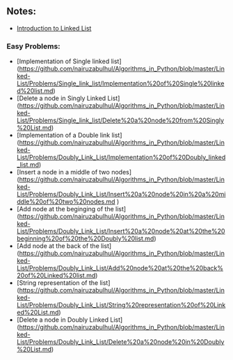 ## Notes:
 - [Introduction to Linked List ](https://github.com/nairuzabulhul/Algorithms_in_Python/blob/master/Linked-List/Notes/Introduction%20to%20Linked%20List.md)


### Easy Problems: 

  -  [Implementation of Single linked list] (https://github.com/nairuzabulhul/Algorithms_in_Python/blob/master/Linked-List/Problems/Single_link_list/Implementation%20of%20Single%20linked%20list.md)
  - [Delete a node in Singly Linked List] (https://github.com/nairuzabulhul/Algorithms_in_Python/blob/master/Linked-List/Problems/Single_link_list/Delete%20a%20node%20from%20Singly%20List.md)
  - [Implementation of a  Double link list] (https://github.com/nairuzabulhul/Algorithms_in_Python/blob/master/Linked-List/Problems/Doubly_Link_List/Implementation%20of%20Doubly_linked_list.md)
  - [Insert a node in a middle of two nodes] (https://github.com/nairuzabulhul/Algorithms_in_Python/blob/master/Linked-List/Problems/Doubly_Link_List/Insert%20a%20node%20in%20a%20middle%20of%20two%20nodes.md )
  - [Add node at the beginging of the list] (https://github.com/nairuzabulhul/Algorithms_in_Python/blob/master/Linked-List/Problems/Doubly_Link_List/Insert%20a%20node%20at%20the%20beginning%20of%20the%20Doubly%20list.md)
  - [Add node at the back of the list] (https://github.com/nairuzabulhul/Algorithms_in_Python/blob/master/Linked-List/Problems/Doubly_Link_List/Add%20node%20at%20the%20back%20of%20Linked%20list.md)
  - [String representation of the list] (https://github.com/nairuzabulhul/Algorithms_in_Python/blob/master/Linked-List/Problems/Doubly_Link_List/String%20representation%20of%20Linked%20List.md)
  - [Delete a node in Doubly Linked List] (https://github.com/nairuzabulhul/Algorithms_in_Python/blob/master/Linked-List/Problems/Doubly_Link_List/Delete%20a%20node%20in%20Doubly%20List.md)
    
    
    

